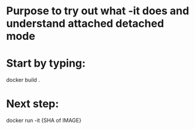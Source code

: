 # Purpose to try out what -it does and understand attached detached mode

# Start by typing: 

docker build .

# Next step: 

docker run -it {SHA of IMAGE}

